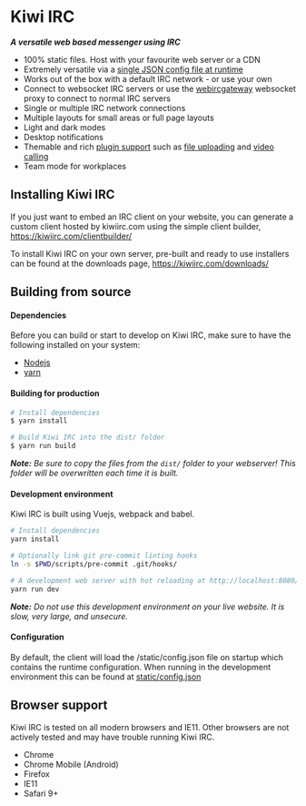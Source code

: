 # Kiwi IRC

***A versatile web based messenger using IRC***


- 100% static files. Host with your favourite web server or a CDN
- Extremely versatile via a [single JSON config file at runtime](https://github.com/kiwiirc/kiwiirc/wiki/Configuration)
- Works out of the box with a default IRC network - or use your own
- Connect to websocket IRC servers or use the [webircgateway](https://github.com/kiwiirc/webircgateway) websocket proxy to connect to normal IRC servers
- Single or multiple IRC network connections
- Multiple layouts for small areas or full page layouts
- Light and dark modes
- Desktop notifications 
- Themable and rich [plugin support](https://github.com/kiwiirc/kiwiirc/wiki/Plugins) such as [file uploading](https://github.com/kiwiirc/plugin-fileuploader/) and [video calling](https://github.com/kiwiirc/plugin-conference)
- Team mode for workplaces

## Installing Kiwi IRC
If you just want to embed an IRC client on your website, you can generate a custom client hosted by kiwiirc.com using the simple client builder, https://kiwiirc.com/clientbuilder/

To install Kiwi IRC on your own server, pre-built and ready to use installers can be found at the downloads page, https://kiwiirc.com/downloads/

## Building from source
#### Dependencies
Before you can build or start to develop on Kiwi IRC, make sure to have the following installed on your system:
* [Nodejs](https://nodejs.org/)
* [yarn](https://yarnpkg.com/)

#### Building for production

``` bash
# Install dependencies
$ yarn install

# Build Kiwi IRC into the dist/ folder
$ yarn run build
```

***Note:*** *Be sure to copy the files from the `dist/` folder to your webserver! This folder will be overwritten each time it is built.*

#### Development environment
Kiwi IRC is built using Vuejs, webpack and babel.

``` bash
# Install dependencies
yarn install

# Optionally link git pre-commit linting hooks
ln -s $PWD/scripts/pre-commit .git/hooks/

# A development web server with hot reloading at http://localhost:8080/
yarn run dev
```

***Note:*** *Do not use this development environment on your live website. It is slow, very large, and unsecure.*

#### Configuration

By default, the client will load the /static/config.json file on startup which
contains the runtime configuration. When running in the development environment this can be found at [static/config.json](static/config.json)


## Browser support

Kiwi IRC is tested on all modern browsers and IE11. Other browsers are not actively tested and may have trouble running Kiwi IRC.
* Chrome
* Chrome Mobile (Android)
* Firefox
* IE11
* Safari 9+

